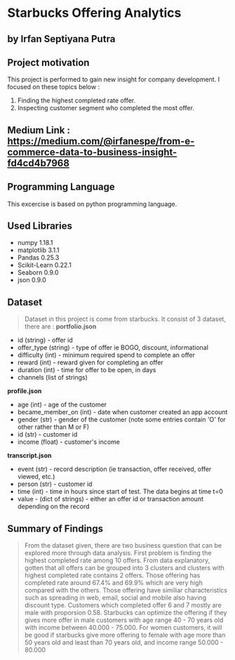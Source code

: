 # Starbucks Offering Analytics
## by Irfan Septiyana Putra

## Project motivation

This project is performed to gain new insight for company development. I focused on these topics below :
1. Finding the highest completed rate offer. 
2. Inspecting customer segment who completed the most offer.

## Medium Link : https://medium.com/@irfanespe/from-e-commerce-data-to-business-insight-fd4cd4b7968

## Programming Language

This excercise is based on python programming language.

## Used Libraries

- numpy 1.18.1
- matplotlib 3.1.1
- Pandas 0.25.3
- Scikit-Learn 0.22.1
- Seaborn 0.9.0
- json 0.9.0

## Dataset

> Dataset in this project is come from starbucks. It consist of 3 dataset, there are :
**portfolio.json**
* id (string) - offer id
* offer_type (string) - type of offer ie BOGO, discount, informational
* difficulty (int) - minimum required spend to complete an offer
* reward (int) - reward given for completing an offer
* duration (int) - time for offer to be open, in days
* channels (list of strings)

**profile.json**
* age (int) - age of the customer 
* became_member_on (int) - date when customer created an app account
* gender (str) - gender of the customer (note some entries contain 'O' for other rather than M or F)
* id (str) - customer id
* income (float) - customer's income

**transcript.json**
* event (str) - record description (ie transaction, offer received, offer viewed, etc.)
* person (str) - customer id
* time (int) - time in hours since start of test. The data begins at time t=0
* value - (dict of strings) - either an offer id or transaction amount depending on the record  

## Summary of Findings

> From the dataset given, there are two business question that can be explored more through data analysis. First problem is finding the highest completed rate among 10 offers. From data explanatory, gotten that all offers can be grouped into 3 clusters and clusters with highest completed rate contains 2 offers. Those offering has completed rate around 67.4% and 69.9% which are very high compared with the others. Those offering have similiar characteristics such as spreading in web, email, social and mobile also having discount type. Customers which completed offer 6 and 7 mostly are male with proporsion 0.58. Starbucks can optimize the offering if they gives more offer in male customers with age range 40 - 70 years old with income between 40.000 - 75.000. For women customers, it will be good if starbucks give more offering to female with age more than 50 years old and least than 70 years old, and income range 50.000 - 80.000



